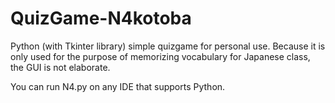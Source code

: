 # QuizGame-N4kotoba
Python (with Tkinter library) simple quizgame for personal use.
Because it is only used for the purpose of memorizing vocabulary for Japanese class, the GUI is not elaborate.

You can run N4.py on any IDE that supports Python.

